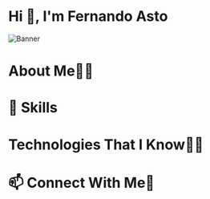 # Hi 👋, I'm Fernando Asto

![Banner](URL_DE_LA_IMAGEN)

# About Me🙋‍♂️

# 🔧 Skills

# Technologies That I Know👨‍💻



# 📫 Connect With Me🤝


<!---
FernandoAsto04/FernandoAsto04 is a ✨ special ✨ repository because its `README.md` (this file) appears on your GitHub profile.
You can click the Preview link to take a look at your changes.
--->
